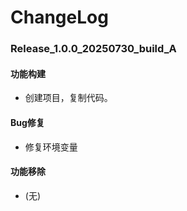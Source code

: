 # ChangeLog

### Release_1.0.0_20250730_build_A

#### 功能构建

- 创建项目，复制代码。

#### Bug修复

- 修复环境变量

#### 功能移除

- (无)
